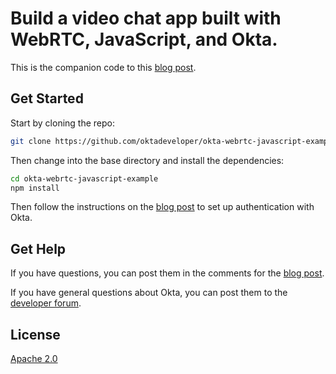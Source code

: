 # Build a video chat app built with WebRTC, JavaScript, and Okta.

This is the companion code to this [blog post](https://developer.okta.com/blog/2020/10/21/webrtc-videochat-javascript).


## Get Started 

Start by cloning the repo:

```sh
git clone https://github.com/oktadeveloper/okta-webrtc-javascript-example.git
```

Then change into the base directory and install the dependencies:

```sh
cd okta-webrtc-javascript-example
npm install
```

Then follow the instructions on the [blog post](https://developer.okta.com/blog/2020/10/21/webrtc-videochat-javascript#create-your-okta-application) to set up authentication with Okta.


## Get Help

If you have questions, you can post them in the comments for the [blog post](https://developer.okta.com/blog/2020/10/21/webrtc-videochat-javascript).

If you have general questions about Okta, you can post them to the [developer forum](https://devforum.okta.com/).

## License

[Apache 2.0](LICENSE)
